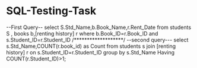 # SQL-Testing-Task
   --First Query--
select S.Std_Name,b.Book_Name,r.Rent_Date
from students S , books b,[renting history] r
where b.Book_ID=r.Book_ID and s.Student_ID=r.Student_ID 
/*******************/
      --second query---
select s.Std_Name,COUNT(r.book_id) as Count
from students s join [renting history] r on 
s.Student_ID=r.Student_ID 
group by s.Std_Name
Having COUNT(r.Student_ID)>1;
